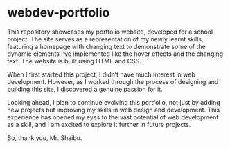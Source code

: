 # webdev-portfolio
This repository showcases my portfolio website, developed for a school project. The site serves as a representation of my newly learnt skills, featuring a homepage with changing text to demonstrate some of the dynamic elements I’ve implemented like the hover effects and the changing text. The website is built using HTML and CSS.

When I first started this project, I didn’t have much interest in web development. However, as I worked through the process of designing and building this site, I discovered a genuine passion for it.

Looking ahead, I plan to continue evolving this portfolio, not just by adding new projects but improving my skills in web design and development. This experience has opened my eyes to the vast potential of web development as a skill, and I am excited to explore it further in future projects.

So, thank you, Mr. Shaibu.
